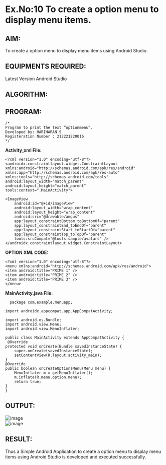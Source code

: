 # Ex.No:10 To create a option menu to display menu items.


## AIM:

To create a option menu to display menu items using Android Studio.

## EQUIPMENTS REQUIRED:

Latest Version Android Studio

## ALGORITHM:



## PROGRAM:
```
/*
Program to print the text “optionmenu”.
Developed by: HARIHARAN S
Registeration Number : 212221220016
*/
```

**Activity_xml File:**

    <?xml version="1.0" encoding="utf-8"?>
    <androidx.constraintlayout.widget.ConstraintLayout xmlns:android="http://schemas.android.com/apk/res/android"
    xmlns:app="http://schemas.android.com/apk/res-auto"
    xmlns:tools="http://schemas.android.com/tools"
    android:layout_width="match_parent"
    android:layout_height="match_parent"
    tools:context=".MainActivity">

    <ImageView
        android:id="@+id/imageView"
        android:layout_width="wrap_content"
        android:layout_height="wrap_content"
        android:src="@drawable/amgus"
        app:layout_constraintBottom_toBottomOf="parent"
        app:layout_constraintEnd_toEndOf="parent"
        app:layout_constraintStart_toStartOf="parent"
        app:layout_constraintTop_toTopOf="parent"
        tools:srcCompat="@tools:sample/avatars" />
    </androidx.constraintlayout.widget.ConstraintLayout>
    
**OPTION XML CODE:**

    <?xml version="1.0" encoding="utf-8"?>
    <menu xmlns:android="http://schemas.android.com/apk/res/android">
    <item android:title="PRIME 1" />
    <item android:title="PRIME 2" />
    <item android:title="PRIME 3" />
    </menu>

**MainActivity.java File:**

      package com.example.menuapp;

    import androidx.appcompat.app.AppCompatActivity;

    import android.os.Bundle;
    import android.view.Menu;
    import android.view.MenuInflater;

    public class MainActivity extends AppCompatActivity {
     @Override
    protected void onCreate(Bundle savedInstanceState) {
        super.onCreate(savedInstanceState);
        setContentView(R.layout.activity_main);
    }
    @Override
    public boolean onCreateOptionsMenu(Menu menu) {
        MenuInflater m = getMenuInflater();
        m.inflate(R.menu.option,menu);
        return true;
    }
    }

## OUTPUT:

![image](https://github.com/NaveenKumar-008/Mobile-Application-Development/assets/128135244/77a1c2a1-f394-4c6e-a41e-47c6a431c8db)  
![image](https://github.com/NaveenKumar-008/Mobile-Application-Development/assets/128135244/16b3bf1e-d17c-4ac4-8885-e43527f7bc4c)  


## RESULT:
Thus a Simple Android Application to create a option menu to display menu items using Android Studio is developed and executed successfully.
